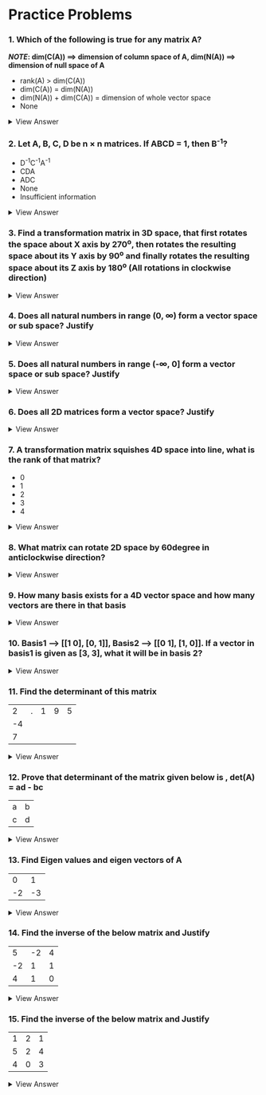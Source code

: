 # Practice Problems

### 1. Which of the following is true for any matrix A?  
**_NOTE_: dim(C(A)) ==> dimension of column space of A, dim(N(A)) ==> dimension of null space of A**  
* rank(A) > dim(C(A))
* dim(C(A)) = dim(N(A))
* dim(N(A)) + dim(C(A)) = dimension of whole vector space
* None

<details>
  <summary>View Answer</summary>
    
  >  _dim(N(A)) + dim(C(A)) = dimension of whole vector space_
</details>

### 2. Let A, B, C, D be n × n matrices. If ABCD = 1, then B<sup>-1</sup>?
* D<sup>-1</sup>C<sup>-1</sup>A<sup>-1</sup>
* CDA
* ADC
* None
* Insufficient information

<details>
  <summary>View Answer</summary>
    
  >  _Insufficient information. Since it is not given that the matrices are invertible. If invertible the answer would be ==> CDA_
</details>

### 3. Find a transformation matrix in 3D space, that first rotates the space about X axis by 270<sup>o</sup>, then rotates the resulting space about its Y axis by 90<sup>o</sup> and finally rotates the resulting space about its Z axis by 180<sup>o</sup> (All rotations in clockwise direction)

<details>
  <summary>View Answer</summary>
    
  Let A ==> Rotation about X by -270<sup>o</sup>  
      B ==> Rotation about Y by -90<sup>o</sup>  
      C ==> Rotation about Z by -180<sup>o</sup> since clockwise*  
  A = 
  
  |   1   |   0   |   0   |
  | :---: | :---: | :---: |
  |   0   |   0   |   1   |
  |   0   |  -1   |   0   |


  B = 
  

  |   0   |   0   |  -1   |
  | :---: | :---: | :---: |
  |   0   |   1   |   0   |
  |   1   |   0   |   0   |


  C = 
  
  |  -1   |   0   |   0   |
  | :---: | :---: | :---: |
  |   0   |  -1   |   0   |
  |   0   |   0   |   1   |

  Resultant transformation = **C x B x A**  
  Think why preorder multiplication?
</details>

### 4. Does all natural numbers in range (0, ∞) form a vector space or sub space? Justify

<details>
  <summary>View Answer</summary>
    
  >  _No, Since zero vector is not present_
</details>

### 5. Does all natural numbers in range (-∞, 0] form a vector space or sub space? Justify

<details>
  <summary>View Answer</summary>
    
  >  _For any space to be a vector space/subspace, there should be closure i.e resultant vector after 
  linear transformation should lie in same space. But here the resultant can be positive and hence
  the answer is NO_
</details>

### 6. Does all 2D matrices form a vector space? Justify

<details>
  <summary>View Answer</summary>
    
  >  _Yes_
</details>

### 7. A transformation matrix squishes 4D space into line, what is the rank of that matrix?
* 0
* 1
* 2
* 3
* 4

<details>
  <summary>View Answer</summary>
    
  >  _1 (Since line)_
</details>

### 8. What matrix can rotate 2D space by 60degree in anticlockwise direction?
<details>
  <summary>View Answer</summary>
  <table>
  <tr> <td>cos(60 deg)   </td> <td> -sin(60 deg)</td>   </tr>
  <tr> <td>sin(60 deg)   </td> <td> cos(60 deg)</td>   </tr>
  </table>
    
</details>

### 9. How many basis exists for a 4D vector space and how many vectors are there in that basis

<details>
  <summary>View Answer</summary>
    
  >  _Infinite number of basis, each basis consists of 4 vectors_
</details>

### 10. Basis1 -->  \[[1 0], [0, 1]], Basis2 --> \[[0 1], [1, 0]]. If a vector in basis1 is given as [3, 3], what it will be in basis 2?
<details>
  <summary>View Answer</summary>
  [3,3]
    
</details>

### 11. Find the determinant of this matrix
<table>
<tr><td>2</td><td>.</td> <td>1</td><td>9</td><td>5</td></tr>
<tr><td>-4</td> </tr>
<tr><td>7</td></tr>
</table>

<details>
  <summary>View Answer</summary>

  > _0
    
</details>

### 12. Prove that determinant of the matrix given below is , det(A) = ad - bc

|     |     |
| --- | --- |
| a   | b   |
| c   | d   |

<details>
  <summary>View Answer</summary>
    
  ![det-proof](Images/Det_Proof.png)  
  Area of resultant parallelogram = (a+b)x(c+d) - [2bc + ac/2 + ac/2 + bd/2 + bd/2]
</details>


### 13. Find Eigen values and eigen vectors of A 
|     |     |
| --- | --- |
| 0   | 1   |
| -2  | -3 |
<details>
  <summary>View Answer</summary>

    > Eigen Values: -1 , -2
    > Eigen Vectors: [t,-t] , [t, -2t]
</details>

### 14. Find the inverse of the below matrix and Justify
|     |     |    |
| --- | --- | ---|
| 5   | -2  | 4  |
| -2  | 1   | 1  |
| 4   | 1   | 0  |
<details>
  <summary>View Answer</summary>

    
</details>

### 15. Find the inverse of the below matrix and Justify
|     |     |    |
| --- | --- | ---|
| 1   | 2   | 1  |
| 5   | 2   | 4  |
| 4   | 0   | 3  |
<details>
  <summary>View Answer</summary>
    
</details>